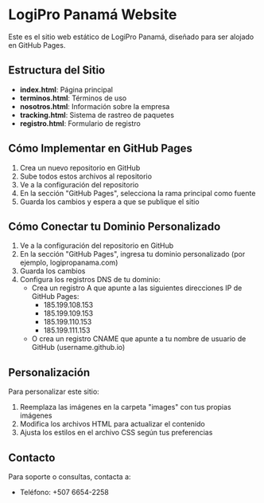 # LogiPro Panamá Website

Este es el sitio web estático de LogiPro Panamá, diseñado para ser alojado en GitHub Pages.

## Estructura del Sitio

- **index.html**: Página principal
- **terminos.html**: Términos de uso
- **nosotros.html**: Información sobre la empresa
- **tracking.html**: Sistema de rastreo de paquetes
- **registro.html**: Formulario de registro

## Cómo Implementar en GitHub Pages

1. Crea un nuevo repositorio en GitHub
2. Sube todos estos archivos al repositorio
3. Ve a la configuración del repositorio
4. En la sección "GitHub Pages", selecciona la rama principal como fuente
5. Guarda los cambios y espera a que se publique el sitio

## Cómo Conectar tu Dominio Personalizado

1. Ve a la configuración del repositorio en GitHub
2. En la sección "GitHub Pages", ingresa tu dominio personalizado (por ejemplo, logipropanama.com)
3. Guarda los cambios
4. Configura los registros DNS de tu dominio:
   - Crea un registro A que apunte a las siguientes direcciones IP de GitHub Pages:
     - 185.199.108.153
     - 185.199.109.153
     - 185.199.110.153
     - 185.199.111.153
   - O crea un registro CNAME que apunte a tu nombre de usuario de GitHub (username.github.io)

## Personalización

Para personalizar este sitio:

1. Reemplaza las imágenes en la carpeta "images" con tus propias imágenes
2. Modifica los archivos HTML para actualizar el contenido
3. Ajusta los estilos en el archivo CSS según tus preferencias

## Contacto

Para soporte o consultas, contacta a:
- Teléfono: +507 6654-2258
